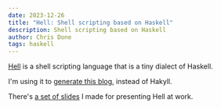 ```yaml
---
date: 2023-12-26
title: "Hell: Shell scripting based on Haskell"
description: Shell scripting based on Haskell
author: Chris Done
tags: haskell
---
```


[Hell](https://github.com/chrisdone/hell) is a shell scripting
language that is a tiny dialect of Haskell.

I'm using it to [generate this blog](https://github.com/chrisdone/hell/blob/main/examples/19-blog-generator.hell), instead of Hakyll.

There's [a set of slides](/pdfs/tour-of-hell.pdf) I made for presenting Hell at work.
